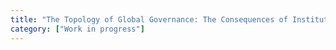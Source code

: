 ```yaml
---
title: "The Topology of Global Governance: The Consequences of Institutional Complexity in World Affairs"
category: ["Work in progress"]
---
```

